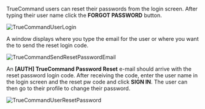 TrueCommand users can reset their passwords from the login screen.
After typing their user name click the **FORGOT PASSWORD** button. 

![TrueCommandUserLogin](/images/TrueCommand/2.1/TCLogin.png "TrueCommand User Login")

A window displays where you type the email for the user or where you want the to send the reset login code. 

![TrueCommandSendResetPasswordEmail](/images/TrueCommand/2.1/SendResetPasswordEmail.png "TrueCommand Send Reset Password Email")

An **[AUTH] TrueCommand Password Reset** e-mail should arrive with the reset password login code. After receiving the code, enter the user name in the login screen and the reset pw code and click **SIGN IN**. The user can then go to their profile to change their password.

![TrueCommandUserResetPassword](/images/TrueCommand/2.1/ChangeUserPW.png "TrueCommand User Reset Password")
